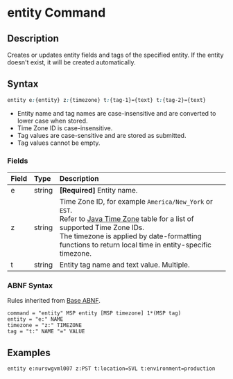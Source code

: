 # entity Command

## Description

Creates or updates entity fields and tags of the specified entity. If the entity doesn't exist, it will be created automatically.

## Syntax

```css
entity e:{entity} z:{timezone} t:{tag-1}={text} t:{tag-2}={text}
```

* Entity name and tag names are case-insensitive and are converted to lower case when stored. 
* Time Zone ID is case-insensitive.
* Tag values are case-sensitive and are stored as submitted.
* Tag values cannot be empty.

### Fields

| **Field** | **Type** | **Description** |
|:---|:---|:---|
| e         | string           | **[Required]** Entity name. |
| z         | string           | Time Zone ID, for example `America/New_York` or `EST`.<br>Refer to [Java Time Zone](timezone-list.md) table for a list of supported Time Zone IDs.<br>The timezone is applied by date-formatting functions to return local time in entity-specific timezone.|
| t         | string           | Entity tag name and text value. Multiple. |

### ABNF Syntax

Rules inherited from [Base ABNF](base-abnf.md).

```properties
command = "entity" MSP entity [MSP timezone] 1*(MSP tag)
entity = "e:" NAME
timezone = "z:" TIMEZONE
tag = "t:" NAME "=" VALUE
```

## Examples

```ls
entity e:nurswgvml007 z:PST t:location=SVL t:environment=production
```

